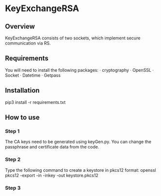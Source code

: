 # KeyExchangeRSA
## Overview
KeyExchangeRSA consists of two sockets, which implement secure communication via RS.

## Requirements
You will need to install the following packages:
· cryptography
· OpenSSL
· Socket
· Datetime
· Getpass

## Installation
 pip3 install -r requirements.txt

## How to use
### Step 1
The CA keys need to be generated using keyGen.py. You can change the passphrase and certificate data from the code.

### Step 2
Type the following command to create a keystore in pkcs12 format:
openssl pkcs12 -export -in <CAcertificate> -inkey <CAkey> -out keystore.pkcs12
 
### Step 3 
